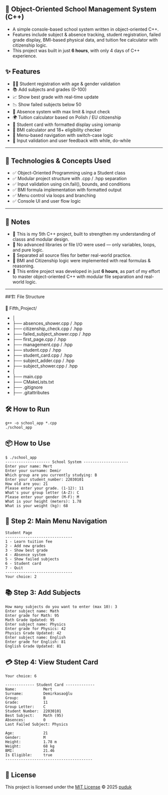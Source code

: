 ## 🏫 Object-Oriented School Management System (C++)
- A simple console-based school system written in object-oriented C++.
- Features include subject & absence tracking, student registration, failed grade display, BMI-based physical data, and tuition fee calculator with citizenship logic.
- This project was built in just **6 hours**, with only 4 days of C++ experience.
  
## ✨ Features
- 🧑‍🎓 Student registration with age & gender validation
- 📚 Add subjects and grades (0-100)
- 📈 Show best grade with real-time update
- 📉 Show failed subjects below 50
- 📅 Absence system with max limit & input check
- 🌍 Tuition calculator based on Polish / EU citizenship
- 🪪 Student card with formatted display using iomanip
- 🧮 BMI calculator and 18+ eligibility checker
- 🔄 Menu-based navigation with switch-case logic
- 🔁 Input validation and user feedback with while, do-while
---
## 🧠 Technologies & Concepts Used
- ✅ Object-Oriented Programming using a Student class
- ✅ Modular project structure with .cpp / .hpp separation
- ✅ Input validation using cin.fail(), bounds, and conditions
- ✅ BMI formula implementation with formatted output
- ✅ Menu control via loops and branching
- ✅ Console UI and user flow logic
---
## 📝 Notes
- 📌 This is my 5th C++ project, built to strengthen my understanding of classs and modular design.
- 📌 No advanced libraries or file I/O were used — only variables, loops, and pure logic.
- 📌 Separated all source files for better real-world practice.
- 📌 BMI and Citizenship logic were implemented with real formulas & reasoning.
- 📌 This entire project was developed in just **6 hours**, as part of my effort to master object-oriented C++ with modular file separation and real-world logic.

---
##🏗️ File Structure

📁 Fifth_Project/
- │
- ├── absences_shower.cpp / .hpp
- ├── citizenship_check.cpp / .hpp
- ├── failed_subject_shower.cpp / .hpp
- ├── first_page.cpp / .hpp
- ├── management.cpp / .hpp
- ├── student.cpp / .hpp
- ├── student_card.cpp / .hpp
- ├── subject_adder.cpp / .hpp
- ├── subject_shower.cpp / .hpp
- │
- ├── main.cpp
- ├── CMakeLists.txt
- ├── .gitignore
- ├── .gitattributes

## 🛠 How to Run
```
g++ -o school_app *.cpp
./school_app
```
## 📦 How to Use
```
$ ./school_app
-------------------- School System --------------------
Enter your name: Mert
Enter your surname: Demir
Which group are you currently studying: B
Enter your student_number: 22030101
How old are you: 21
Please enter your grade. (1-12): 11
What's your group letter (A-Z): C
Please enter your gender (M-F): M
What is your height (meters): 1.78
What is your weight (kg): 68
```
## 🧭 Step 2: Main Menu Navigation
```
Student Page
------------------------------
1 - Learn tuition fee
2 - Add new grades
3 - Show best grade
4 - Absence system
5 - Show failed subjects
6 - Student card
7 - Quit
------------------------------
Your choice: 2
```
## 📚 Step 3: Add Subjects
```
How many subjects do you want to enter (max 10): 3
Enter subject name: Math
Enter grade for Math: 95
Math Grade Updated: 95
Enter subject name: Physics
Enter grade for Physics: 42
Physics Grade Updated: 42
Enter subject name: English
Enter grade for English: 81
English Grade Updated: 81

```

## 💳 Step 4: View Student Card
```
Your choice: 6

------------- Student Card -------------
Name:            Mert
Surname:         Demirkasaoğlu
Group:           B
Grade:           11
Group Letter:    C
Student Number:  22030101
Best Subject:    Math (95)
Absences:        0
Last Failed Subject: Physics

Age:             21
Gender:          M
Height:          1.78 m
Weight:          68 kg
BMI:             21.46
Is Eligible:     true
---------------------------------------
```
## 🪪 License

This project is licensed under the [MIT License](https://github.com/puduk/oop-school-system/blob/main/LICENSE) © 2025 [puduk](https://github.com/puduk)


